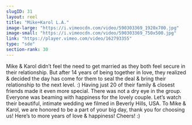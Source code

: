 ```yaml
---
slugID: 31 
layout: reel
title: "Mike+Karol L.A."
image-large: "https://i.vimeocdn.com/video/590303369_1920x700.jpg"
image-small: "https://i.vimeocdn.com/video/590303369_750x500.jpg"
link: "https://player.vimeo.com/video/162793355"
type: "sde"
section-rank: 30
---
```

Mike & Karol didn’t feel the need to get married as they both feel secure in their relationship. But after 14 years of being together in love, they realized & decided the day has come for them to seal the deal & bring their relationship to the next level. :)
Having just 20 of their family & closest friends made it even more special. There was not a dry eye in the group. Everyone was beaming with happiness for the lovely couple.
Let’s watch their beautiful, intimate wedding we filmed in Beverly Hills, USA.
To Mike & Karol, we are honored to be a part of your big day, thank you for choosing us! Here’s to more years of love & happiness! Cheers! :)